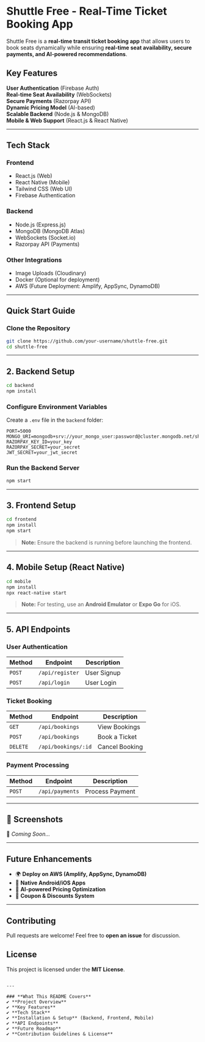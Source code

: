 # Shuttle Free - Real-Time Ticket Booking App

Shuttle Free is a **real-time transit ticket booking app** that allows users to book seats dynamically while ensuring **real-time seat availability, secure payments, and AI-powered recommendations**.

##  Key Features
 **User Authentication** (Firebase Auth)  
 **Real-time Seat Availability** (WebSockets)  
 **Secure Payments** (Razorpay API)  
 **Dynamic Pricing Model** (AI-based)  
 **Scalable Backend** (Node.js & MongoDB)  
 **Mobile & Web Support** (React.js & React Native)  

---

## Tech Stack
###  **Frontend**
- React.js (Web)
- React Native (Mobile)
- Tailwind CSS (Web UI)
- Firebase Authentication

###  **Backend**
- Node.js (Express.js)
- MongoDB (MongoDB Atlas)
- WebSockets (Socket.io)
- Razorpay API (Payments)

###  **Other Integrations**
- Image Uploads (Cloudinary)
- Docker (Optional for deployment)
- AWS (Future Deployment: Amplify, AppSync, DynamoDB)

---

##  Quick Start Guide

###  **Clone the Repository**
```sh
git clone https://github.com/your-username/shuttle-free.git
cd shuttle-free
```

---

##  **2. Backend Setup**
```sh
cd backend
npm install
```

###  **Configure Environment Variables**
Create a `.env` file in the `backend` folder:
```env
PORT=5000
MONGO_URI=mongodb+srv://your_mongo_user:password@cluster.mongodb.net/shuttleDB
RAZORPAY_KEY_ID=your_key
RAZORPAY_SECRET=your_secret
JWT_SECRET=your_jwt_secret
```

###  **Run the Backend Server**
```sh
npm start
```
---

##  **3. Frontend Setup**
```sh
cd frontend
npm install
npm start
```
> **Note:** Ensure the backend is running before launching the frontend.

---

##  **4. Mobile Setup (React Native)**
```sh
cd mobile
npm install
npx react-native start
```
> **Note:** For testing, use an **Android Emulator** or **Expo Go** for iOS.

---

##  **5. API Endpoints**
###  **User Authentication**
| Method | Endpoint      | Description  |
|--------|-------------|--------------|
| `POST` | `/api/register` | User Signup  |
| `POST` | `/api/login`    | User Login   |

###  **Ticket Booking**
| Method | Endpoint        | Description |
|--------|----------------|-------------|
| `GET`  | `/api/bookings` | View Bookings |
| `POST` | `/api/bookings` | Book a Ticket |
| `DELETE` | `/api/bookings/:id` | Cancel Booking |

###  **Payment Processing**
| Method | Endpoint        | Description |
|--------|----------------|-------------|
| `POST` | `/api/payments` | Process Payment |

---

## 📸 Screenshots
🚀 *Coming Soon...*

---

##  Future Enhancements
- 🌍 **Deploy on AWS (Amplify, AppSync, DynamoDB)**
- 📱 **Native Android/iOS Apps**
- 🤖 **AI-powered Pricing Optimization**
- 🛒 **Coupon & Discounts System**

---

## Contributing
Pull requests are welcome! Feel free to **open an issue** for discussion.

## License
This project is licensed under the **MIT License**.
```

---

### **What This README Covers**
✔ **Project Overview**  
✔ **Key Features**  
✔ **Tech Stack**  
✔ **Installation & Setup** (Backend, Frontend, Mobile)  
✔ **API Endpoints**  
✔ **Future Roadmap**  
✔ **Contribution Guidelines & License**  
